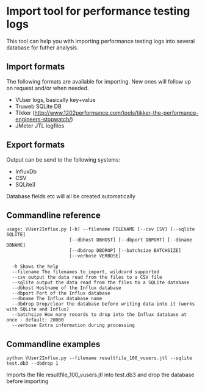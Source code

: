 # Import tool for performance testing logs
This tool can help you with importing performance testing logs into several database for futher analysis.

## Import formats
The following formats are available for importing. New ones will follow up on request and/or when needed.

- VUser logs, basically key+value 
- Truweb SQLite DB
- Tikker (http://www.1202performance.com/tools/tikker-the-performance-engineers-stopwatch/)
- JMeter JTL logfiles
   
## Export formats
Output can be send to the following systems:

- InfluxDb
- CSV
- SQLite3

Database fields etc will all be created automatically



## Commandline reference
```
usage: VUser2Influx.py [-h] --filename FILENAME [--csv CSV] [--sqlite SQLITE]
                       [--dbhost DBHOST] [--dbport DBPORT] [--dbname DBNAME]
                       [--dbdrop DBDROP] [--batchsize BATCHSIZE]
                       [--verbose VERBOSE]
```
                       
      -h Shows the help
      --filename The filenames to import, wildcard supported
      --csv output the data read from the files to a CSV file
      --sqlite output the data read from the files to a SQLite database
      --dbhost Hostname of the Influx database
      --dbport Port of the Influx database
      --dbname The Influx database name
      --dbdrop Drop/clear the database before writing data into it (works with SQLite and Influx)
      --batchsize How many records to drop into the Influx database at once - default: 20000
      --verbose Extra information during processing

## Commandline examples
```
python VUser2Influx.py --filename resultfile_100_vusers.jtl --sqlite test.db3 --dbdrop 1
```

Imports the file resultfile_100_vusers.jtl into test.db3 and drop the database before importing



